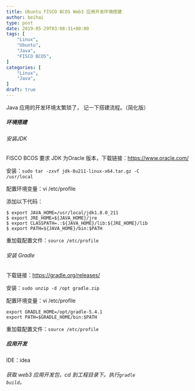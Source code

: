 ```yaml
---
title: Ubuntu FISCO BCOS Web3 应用开发环境搭建
author: beihai
type: post
date: 2019-05-29T03:08:31+00:00
tags: [
    "Linux",
    "Ubuntu",
    "Java",
    "FISCO BCOS",
]
categories: [
    "Linux",
    "Java",
]
draft: true
---
```

Java 应用的开发环境太繁琐了， 记一下搭建流程。（简化版）

##### 环境搭建

###### 安装JDK

FISCO BCOS 要求 JDK 为Oracle 版本，下载链接：<a href="https://www.oracle.com/technetwork/java/javase/downloads/jdk8-downloads-2133151.html" target="_blank" rel="noopener noreferrer">https://www.oracle.com/</a>

安装：<code class="null">sudo tar -zxvf jdk-8u211-linux-x64.tar.gz -C /usr/local</code>

配置环境变量：vi /etc/profile

添加以下代码：

```shell
$ export JAVA_HOME=/usr/local/jdk1.8.0_211
$ export JRE_HOME=${JAVA_HOME}/jre
$ export CLASSPATH=.:${JAVA_HOME}/lib:${JRE_HOME}/lib
$ export PATH=${JAVA_HOME}/bin:$PATH
```

重加载配置文件：<code class="null">source /etc/profile</code>

###### 安装 Gradle

下载链接：<a href="https://gradle.org/releases/" target="_blank" rel="noopener noreferrer">https://gradle.org/releases/</a>

安装：<code class="null">sudo unzip -d /opt gradle.zip</code>

配置环境变量：vi /etc/profile

```shell
export GRADLE_HOME=/opt/gradle-5.4.1
export PATH=$GRADLE_HOME/bin:$PATH
```

重加载配置文件：<code class="null">source /etc/profile</code>

##### 应用开发

IDE：idea

###### 获取 web3 应用开发包，cd 到工程目录下。执行<code class="null">gradle build</code>。

&nbsp;